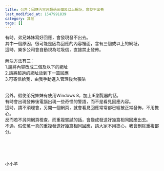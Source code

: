 ```yaml
---
title: 公告：回應內容若超過三個及以上網址，會發不出去
last_modified_at: 1547991839
category: 其他
tags: []
---
```


有時，弟兄姊妹寫好回應，會發現發不出去。<br>其中一個原因，很可能是因為回應的內容裡面，含有三個或以上的網址，<br>這時，樂多公司會自動視為垃圾信，直接禁止發佈。<br><br><!--more-->解決方法有三：<br>1.請將內容改成二個及以下的網址<br>2.請將超過的網址放到下一篇回應<br>3.可寄信給我，由我手動進入管理後台張貼<br><br><br>另外，假使弟兄姊妹有使用Windows 8，加上IE瀏覽器的話，<br>有時會出現發佈後電腦出現一些奇怪的警語，而不是看見回應內容。<br>這時，請不須理會，另開一個網頁，就會看見回應常常都已經被正常發佈，不用擔心。<br>反而若不另開網頁檢查，而重複嘗試的話，會變成發送好幾篇相同回應出去。<br>不過，假使萬一真的重複發送好幾篇相同回應，請大家不用擔心，我會刪除重複部分。<br><br><br><br><br><br>小小羊<br><br><br><br><br>
